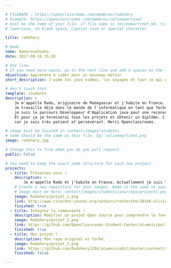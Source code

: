 ```yaml
---

# FILENAME : https://openclassrooms.com/membres/radohery
# Example: https://openclassrooms.com/membres/celinemartinet
# must be the name of your file. If file name is celinemartinet.md, title is celinemartinet.
# lowercase, no blank space, Capital case or special character.

title: radohery

# Rado
name: Ramarovahoaka
date: 2017-08-16 15:20

# One line.
# If you need more space, go to the next line and add 4 spaces on the left, as in 'description'.
objective: Apprendre à coder pour un nouveau métier.
short_description: J'aime les jeux vidéos, les voyages et tout ce qui est nouvelle technologie.

# don't touch that
template: students
description: >
    Je m'appelle Rado, originaire de Madagascar et j'habite en France.
    Je travaille déjà dans le monde de l'informatique en tant que Technicien Helpdesk, et
    je suis le parcours Développeur d'Application java pour une reconversion professionnelle.
    Et pour ça je terminerai tous les projets et obtenir un diplôme. C'est mon challenge,
    car je suis très patient et persévérant. Merci Openclassrooms.

# image must be located in content/images/students
# name should be the same as this file. Eg: celinemartinet.png
image: radohery.jpg

# Change this to True when you do you pull request.
public: False

# You need to keep the exact same structure for each new project.
projects:
  - title: Présentez-vous !
    description: >
        Je m'appelle Rado et j'habite en France. Actuellement je suis le Parcours Développeur d'Application Java pour une reconversion professionnelle. https://www.linkedin.com/in/rado-ramarovahoaka-b671559a/
    # Create a new repository for your images. Name it the same as your nickname and profile picture.
    # Image must be here: content/images/students/yourrepo/project1.png
    image: Radohery/projet_1.png
    link: http://www.ricochet-jeunes.org/auteurs/recherche/10146-olivier-vogel
    finished: true
  - title: Intégrez la communauté !
    description: Modifier un projet Open Source pour comprendre le fonctionnement de Git, de Github et des pull requests.
    image: Radohery/projet_2.png
    link: https://github.com/OpenClassrooms-Student-Center/alumnis/pull/120
    finished: true
  - title: Mon projet !
    description: Mon repo original et forké.
    image: Radohery/projet_3.png
    link: https://github.com/Radohery1204/alumnis/edit/master/content/students/Radohery.md?pr=/OpenClassrooms-Student- Center/alumnis/pull/120
    finished: false

---
```

